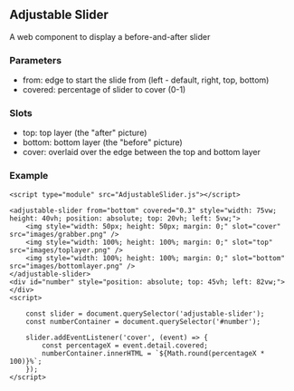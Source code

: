 ## Adjustable Slider

A web component to display a before-and-after slider

### Parameters

* from: edge to start the slide from (left - default, right, top, bottom)
* covered: percentage of slider to cover (0-1)

### Slots

* top: top layer (the "after" picture)
* bottom: bottom layer (the "before" picture)
* cover: overlaid over the edge between the top and bottom layer

### Example

    <script type="module" src="AdjustableSlider.js"></script>
    	
    <adjustable-slider from="bottom" covered="0.3" style="width: 75vw; height: 40vh; position: absolute; top: 20vh; left: 5vw;">
        <img style="width: 50px; height: 50px; margin: 0;" slot="cover" src="images/grabber.png" />
        <img style="width: 100%; height: 100%; margin: 0;" slot="top" src="images/toplayer.png" />
        <img style="width: 100%; height: 100%; margin: 0;" slot="bottom" src="images/bottomlayer.png" />
    </adjustable-slider>
    <div id="number" style="position: absolute; top: 45vh; left: 82vw;"></div>
    <script>

        const slider = document.querySelector('adjustable-slider');
        const numberContainer = document.querySelector('#number');

        slider.addEventListener('cover', (event) => {
            const percentageX = event.detail.covered;
            numberContainer.innerHTML = `${Math.round(percentageX * 100)}%`;
        });
    </script>